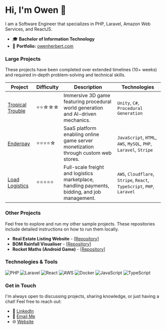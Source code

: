 
# Hi, I'm Owen 👋

I am a Software Engineer that specializes in PHP, Laravel, Amazon Web Services, and ReactJS.

- 🎓 **Bachelor of Information Technology**
- 📂 **Portfolio:** [owenherbert.com](https://owenherbert.com)

### **Large Projects** 
These projects have been completed over extended timelines (10+ weeks) and required in-depth problem-solving and technical skills.

| **Project**       | **Difficulty**         | **Description**                                                                 | **Technologies**                                                      |                    
|-------------------|----------------------|---------------------------------------------------------------------------------|-----------------------------------------------------------------------|
| [Tropical Trouble](https://owenherbert.com)  | ⭐⭐☆☆☆ | Immersive 3D game featuring procedural world generation and AI-driven mechanics. | `Unity`, `C#`, `Procedural Generation`                                | 
| [Enderpay](https://owenherbert.com)     | ⭐⭐⭐⭐☆ | SaaS platform enabling online game server monetization through custom web stores. | `JavaScript`, `HTML`, `AWS`, `MySQL`, `PHP`, `Laravel`, `Stripe`      | 
| [Load Logistics](https://owenherbert.com)  | ⭐⭐⭐⭐⭐ | Full-scale freight and logistics marketplace, handling payments, bidding, and job management. | `AWS`, `Cloudflare`, `Stripe`, `React`, `TypeScript`, `PHP`, `Laravel` | 


### **Other Projects**
Feel free to explore and run my other sample projects. These repositories include detailed instructions on how to run them locally.

- **Real Estate Listing Website** - [[Repository](https://github.com/bytejungle/laravel-property-shop)]
- **BOM Rainfall Visualiser** - [[Repository](https://github.com/owenherbert/jcu-cp2406-rainfall-visualiser)]
- **Rocket Maths (Android Game)** - [[Repository](https://github.com/owenherbert/jcu-cp3406-rocket-maths-app)]

### **Technologies & Tools**

![PHP](https://img.shields.io/badge/-PHP-777BB4?style=flat&logo=php&logoColor=white)
![Laravel](https://img.shields.io/badge/-Laravel-FF2D20?style=flat&logo=laravel&logoColor=white)
![React](https://img.shields.io/badge/-React-61DAFB?style=flat&logo=react&logoColor=black)
![AWS](https://img.shields.io/badge/-AWS-232F3E?style=flat&logo=amazon-aws&logoColor=white)
![Docker](https://img.shields.io/badge/-Docker-2496ED?style=flat&logo=docker&logoColor=white)
![JavaScript](https://img.shields.io/badge/-JavaScript-F7DF1E?style=flat&logo=javascript&logoColor=black)
![TypeScript](https://img.shields.io/badge/-TypeScript-007ACC?style=flat&logo=typescript&logoColor=white)

### **Get in Touch**

I'm always open to discussing projects, sharing knowledge, or just having a chat! Feel free to reach out:

- 💼 [LinkedIn](https://www.linkedin.com/in/owen-herbert/)
- 📧 [Email Me](mailto:owen.herbert@hotmail.com)
- 🌐 [Website](https://owenherbert.com)

